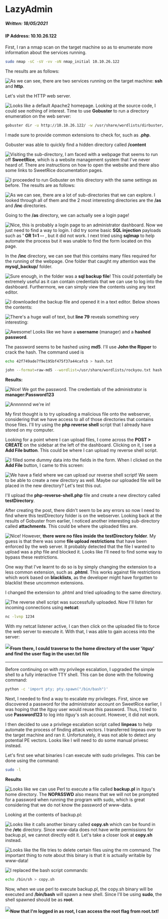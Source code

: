 # LazyAdmin

##### Written: 18/05/2021

#### IP Address: 10.10.26.122

First, I ran a nmap scan on the target machine so as to enumerate more information about the services running.

```bash
sudo nmap -sC -sV -vv -oN nmap_initial 10.10.26.122
```

 The results are as follows:

<img style="float: left;" src="screenshots/screenshot1.png">

As we can see, there are two services running on the target machine: **ssh** and **http**.

Let's visit the HTTP web server.

<img style="float: left;" src="screenshots/screenshot2.png">

Looks like a default Apache2 homepage. Looking at the source code, I could see nothing of interest. Time to use **Gobuster** to run a directory enumeration on the web server:

```bash
gobuster dir -u http://10.10.26.122/ -w /usr/share/wordlists/dirbuster/directory-list-2.3-medium.txt -x php,txt,js
```

I made sure to provide common extensions to check for, such as **.php**.

Gobuster was able to quickly find a hidden directory called **/content**

<img style="float: left;" src="screenshots/screenshot3.png">

Visiting the sub-directory, I am faced with a webpage that seems to run off **SweetRice**, which is a website management system that I've never heard of. There are instructions on how to open the website and there also some links to SweetRice documentation pages.

<img style="float: left;" src="screenshots/screenshot4.png">

I proceeded to run Gobuster on this directory with the same settings as before. The results are as follows:

<img style="float: left;" src="screenshots/screenshot5.png">

As we can see, there are a lot of sub-directories that we can explore. I looked through all of them and the 2 most interesting directories are the **/as** and **/inc** directories.

Going to the **/as** directory, we can actually see a login page!

<img style="float: left;" src="screenshots/screenshot6.png">

Nice, this is probably a login page to an administrator dashboard. Now we just need to find a way to login. I did try some basic **SQL injection** payloads such as **' OR 1=1 --** , but it did not work. I next tried using **sqlmap** to help automate the process but it was unable to find the form located on this page. 

In the **/inc** directory, we can see that this contains many files required for the running of the webpage. One folder that caught my attention was the **mysql_backup/** folder.

<img style="float: left;" src="screenshots/screenshot7.png">

Sure enough, in the folder was a **sql backup file**! This could potentially be extremely useful as it can contain credentials that we can use to log into the dashboard. Furthermore, we can simply view the contents using any text editor.

<img style="float: left;" src="screenshots/screenshot8.png">

I downloaded the backup file and opened it in a text editor. Below shows the contents:

<img style="float: left;" src="screenshots/screenshot9.png">

There's a huge wall of text, but **line 79** reveals something very interesting:

<img style="float: left;" src="screenshots/screenshot10.png">

Awesome! Looks like we have a **username** (manager) and a **hashed password**.

The password seems to be hashed using **md5**. I'll use **John the Ripper** to crack the hash. The command used is

```bash
echo 42f749ade7f9e195bf475f37a44cafcb > hash.txt

john --format=raw-md5 --wordlist=/usr/share/wordlists/rockyou.txt hash.txt
```

**Results:**

<img style="float: left;" src="screenshots/screenshot11.png">

Nice! We got the password. The credentials of the administrator is **manager:Password123**

<img style="float: left;" src="screenshots/screenshot12.png">

Annnnnnd we're in! 

My first thought is to try uploading a malicious file onto the webserver, considering that we have access to all of those directories that contains those files. I'll try using the **php reverse shell** script that I already have stored on my computer.

Looking for a point where I can upload files, I come across the **POST > CREATE** on the sidebar at the left of the dashboard. Clicking on it, I see a **Add File button**. This could be where I can upload my reverse shell script.

<img style="float: left;" src="screenshots/screenshot13.png">

I filled some dummy data into the fields in the form. When I clicked on the **Add File** button, I came to this screen:

<img style="float: left;" src="screenshots/screenshot14.png">

We have a field where we can upload our reverse shell script! We seem to be able to create a new directory as well. Maybe our uploaded file will be placed in the new directory? Let's test this out.

I'll upload the **php-reverse-shell.php** file and create a new directory called **testDirectory**.

After creating the post, there didn't seem to be any errors so now I need to find where this testDirectory folder is on the webserver. Looking back at the results of Gobuster from earlier, I noticed another interesting sub-directory called **attachments**. This could be where the uploaded files are.

<img style="float: left;" src="screenshots/screenshot15.png">

Nice! However, **there were no files inside the testDirectory folder**. My guess is that there was some **file upload restrictions** that have been enforced by the web server. It probably detected that the file I wanted to upload was a php file and blocked it. Looks like I'll need to find some way to bypass these restrictions.

One way that I've learnt to do so is by simply changing the extension to a less common extension, such as **.phtml**. This works against file restrictions which work based on **blacklists**, as the developer might have forgotten to blacklist these uncommon extensions.

I changed the extension to .phtml and tried uploading to the same directory.

<img style="float: left;" src="screenshots/screenshot16.png">

The reverse shell script was successfully uploaded. Now I'll listen for incoming connections using **netcat**:

```bash
nc -lvnp 1234
```

With my netcat listener active, I can then click on the uploaded file to force the web server to execute it. With that, I was able to gain access into the server:

<img style="float: left;" src="screenshots/screenshot17.png">

#### From there, I could traverse to the home directory of the user 'itguy' and find the user flag in the user.txt file

---

Before continuing on with my privilege escalation, I upgraded the simple shell to a fully interactive TTY shell. This can be done with the following command:

```bash
python -c 'import pty; pty.spawn("/bin/bash")'
```

Next, I needed to find a way to escalate my privileges. First, since we discovered a password for the administrator account on SweetRice earlier, I was hoping that the itguy user would reuse this password. Thus, I tried to use **Password123** to log into itguy's ssh account. However, it did not work.

I then decided to use a privilege escalation script called **linpeas** to help automate the process of finding attack vectors. I transferred linpeas  over to the target machine and ran it. Unfortunately, it was not able to detect any potential PE vectors. Looks like I will need to do some manual privesc instead.

Let's first see what binaries I can execute with sudo privileges. This can be done using the command:

```bash
sudo -l
```

**Results**

<img style="float: left;" src="screenshots/screenshot18.png">

Looks like we can use Perl to execute a file called **backup.pl** in itguy's home directory. The **NOPASSWD** also means that we will not be prompted for a password when running the program with sudo, which is great considering that we do not know the password of www-data.

Looking at the contents of backup.pl:

<img style="float: left;" src="screenshots/screenshot19.png">

Looks like it calls another binary called **copy.sh** which can be found in the **/etc** directory. Since www-data does not have write permissions for backup.pl, we cannot directly edit it. Let's take a closer look at **copy.sh** instead.

<img style="float: left;" src="screenshots/screenshot20.png">

Looks like the file tries to delete certain files using the rm command. The important thing to note about this binary is that it is actually writable by www-data!

<img style="float: left;" src="screenshots/screenshot21.png">

I replaced the bash script commands:

```bash
echo /bin/sh > copy.sh
```

Now, when we use perl to execute backup.pl, the copy.sh binary will be executed and **/bin/bash** will spawn a new shell. Since I'll be using **sudo**, the shell spawned should be as **root**. 

 <img style="float: left;" src="screenshots/screenshot22.png">





#### Now that I'm logged in as root, I can access the root flag from root.txt!

